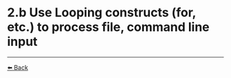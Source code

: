 2.b Use Looping constructs (for, etc.) to process file, command line input
===

---
[⬅️ Back](2-Create-simple-shell-scripts.md) 
